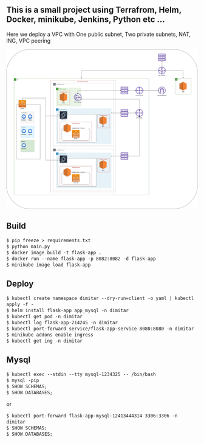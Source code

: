## This is a small project using Terrafrom, Helm, Docker, minikube, Jenkins, Python etc ...

Here we deploy a VPC with One public subnet, Two private subnets, NAT, ING, VPC peering

![](images/diagram.jpg)

## Build
```shell
$ pip freeze > requirements.txt
$ python main.py
$ docker image build -t flask-app .
$ docker run --name flask-app -p 8082:8082 -d flask-app
$ minikube image load flask-app
```

## Deploy

```shell
$ kubectl create namespace dimitar --dry-run=client -o yaml | kubectl apply -f -
$ helm install flask-app app_mysql -n dimitar
$ kubectl get pod -n dimitar
$ kubectl log flask-app-214245 -n dimitar
$ kubectl port-forward service/flask-app-service 8080:8080 -n dimitar
$ minikube addons enable ingress
$ kubectl get ing -n dimitar
```
## Mysql

```shell
$ kubectl exec --stdin --tty mysql-1234325 -- /bin/bash
$ mysql -pip
$ SHOW SCHEMAS;
$ SHOW DATABASES;
```

or 

```shell
$ kubectl port-forward flask-app-mysql-12413444314 3306:3306 -n dimitar
$ SHOW SCHEMAS;
$ SHOW DATABASES;
```
